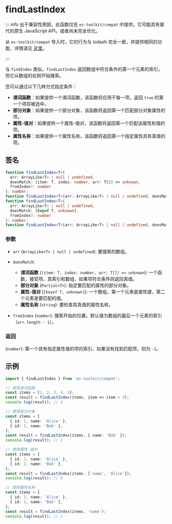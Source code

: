 # findLastIndex

::: info
出于兼容性原因，此函数仅在 `es-toolkit/compat` 中提供。它可能具有替代的原生 JavaScript API，或者尚未完全优化。

从 `es-toolkit/compat` 导入时，它的行为与 lodash 完全一致，并提供相同的功能，详情请见 [这里](../../../compatibility.md)。

:::

与 `findIndex` 类似，`findLastIndex` 返回数组中符合条件的第一个元素的索引，但它从数组的右侧开始搜索。

您可以通过以下几种方式指定条件：

- **谓词函数**：如果提供一个谓词函数，该函数将应用于每一项。返回 `true` 的第一个项将被选中。
- **部分对象**：如果提供一个部分对象，该函数将返回第一个匹配部分对象属性的项。
- **属性-值对**：如果提供一个属性-值对，该函数将返回第一个匹配该属性和值的项。
- **属性名称**：如果提供一个属性名称，该函数将返回第一个指定属性具有真值的项。

## 签名

```typescript
function findLastIndex<T>(
  arr: ArrayLike<T> | null | undefined,
  doesMatch: (item: T, index: number, arr: T[]) => unknown,
  fromIndex?: number
): number;
function findLastIndex<T>(arr: ArrayLike<T> | null | undefined, doesMatch: Partial<T>, fromIndex?: number): number;
function findLastIndex<T>(
  arr: ArrayLike<T> | null | undefined,
  doesMatch: [keyof T, unknown],
  fromIndex?: number
): number;
function findLastIndex<T>(arr: ArrayLike<T> | null | undefined, doesMatch: string, fromIndex?: number): number;
```

### 参数

- `arr` (`ArrayLike<T> | null | undefined`): 要搜索的数组。

- `doesMatch`:

  - **谓词函数** (`(item: T, index: number, arr: T[]) => unknown`): 一个函数，接受项、其索引和数组，如果项符合条件则返回真值。
  - **部分对象** (`Partial<T>`): 指定要匹配的属性的部分对象。
  - **属性-值对** (`[keyof T, unknown]`): 一个数组，第一个元素是属性键，第二个元素是要匹配的值。
  - **属性名称** (`string`): 要检查其真值的属性名称。

- `fromIndex` (`number`): 搜索开始的位置。默认值为数组的最后一个元素的索引（`arr.length - 1`）。

### 返回

(`number`): 第一个具有指定属性值的项的索引，如果没有找到匹配项，则为 `-1`。

## 示例

```typescript
import { findLastIndex } from 'es-toolkit/compat';

// 使用谓词函数
const items = [1, 2, 3, 4, 5];
const result = findLastIndex(items, item => item > 3);
console.log(result); // 4

// 使用部分对象
const items = [
  { id: 1, name: 'Alice' },
  { id: 2, name: 'Bob' },
];
const result = findLastIndex(items, { name: 'Bob' });
console.log(result); // 1

// 使用属性-值对
const items = [
  { id: 1, name: 'Alice' },
  { id: 2, name: 'Bob' },
];
const result = findLastIndex(items, ['name', 'Alice']);
console.log(result); // 0

// 使用属性名称
const items = [
  { id: 1, name: 'Alice' },
  { id: 2, name: 'Bob' },
];
const result = findLastIndex(items, 'name');
console.log(result); // 1
```
